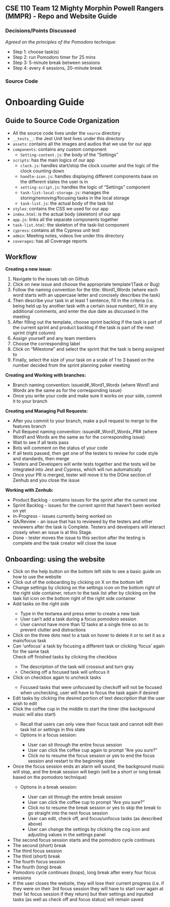 ## CSE 110 Team 12 Mighty Morphin Powell Rangers (MMPR) - Repo and Website Guide
### Decisions/Points Discussed

_Agreed on the principles of the Pomodoro technique:_
- Step 1: choose task(s)
- Step 2: run Pomodoro timer for 25 mins
- Step 3: 5-minute break between sessions
- Step 4: every 4 sessions, 20-minute break

### Source Code

# Onboarding Guide
## Guide to Source Code Organization
- All the source code lives under the `source` directory
- `__tests__`: the Jest Unit test lives under this directory
- `assets`: contains all the images and audios that we use for our app
- `components`: contains any custom component
	- `Setting-content.js`: the body of the “Settings”
- `scripts`: has the main logics of our app
	- `clock.js`: handles start/stop the clock counter and the logic of the clock counting down
	- `handle-icon.js`: handles displaying different components base on the different states the user is in
	- `setting-script.js`: handles the logic of “Settings” component
	- `task-list-local-storage.js`: manages the storing/removing/focusing tasks in the local storage
	- `task-list.js`: the actual body of the task list
- `styles`: contains the CSS we used for our app
- `index.html`: is the actual body (skeleton) of our app
- `app.js`: links all the separate components together
- `task-list.html`: the skeleton of the task-list component
- `cypress`: contains all the Cypress unit test
- `admin`: Meeting notes, videos live under this directory
- `coverages`: has all Coverage reports

## Workflow 
<b>Creating a new issue:</b>
  1. Navigate to the issues tab on Github
  2. Click on new issue and choose the appropriate template’(Task or Bug)
  3. Follow the naming convention for the title: Word1_Wordx (where each word starts with an uppercase letter and concisely describes the task)
  4. Then describe your task in at least 1 sentence, fill in the criteria (i.e. being held up by another task with a certain issue number), fill in any additional comments, and enter the due date as discussed in the meeting
  5. After filling out the template, choose sprint backlog if the task is part of the current sprint and product backlog if the task is part of the next sprint (right column)
  6. Assign yourself and any team members
  7. Choose the corresponding label
  8. Click on “Milestone” and select the sprint that the task is being assigned to
  9. Finally, select the size of your task on a scale of 1 to 3 based on the number decided from the sprint planning poker meeting

<b>Creating and Working with branches:</b>
- Branch naming convention: issueid#_Word1_Wordx (where Word1 and Wordx are the same as for the corresponding issue)
- Once you write your code and make sure it works on your side, commit it to your branch

<b>Creating and Managing Pull Requests:</b>
- After you commit to your branch, make a pull request to merge to the features branch
- Pull Request naming convention: issueid#_Word1_Wordx_PR# (where Word1 and Wordx are the same as for the corresponding issue)
- Wait to see if all tests pass
- Bots will comment on the status of your code
- If all tests passed, then get one of the testers to review for code style and standards, then merge
- Testers and Developers will write tests together and the tests will be integrated into Jest and Cypress, which will run automatically
- Once your PR is merged, tester will move it to the DOne section of Zenhub and you close the issue 

<b>Working with Zenhub:</b>
- Product Backlog - contains issues for the sprint after the current one
- Sprint Backlog - issues for the current sprint that haven’t been worked on yet
- In-Progress - issues currently being worked on
- QA/Review - an issue that has to reviewed by the testers and other reviewers after the task is Complete. Testers and developers will interact closely when an issue is at this Stage.
- Done - tester moves the issue to this section after the testing is complete and the task creator will close the issue
## Onboarding: using the website
<ul>
    <li>Click on the help button on the bottom left side to see a basic guide on how to use the website</li>
   <li>Click out of the onboarding by clicking on X on the bottom left</li>
    <li>Change settings by clicking on the settings icon on the bottom right of the right side container, return to the task list after by clicking on the task list icon on the bottom right of the right side container</li>
    <li>Add tasks on the right side</li>
    <ul>
        <li>Type in the textarea and press enter to create a new task</li>
        <li>User can’t add a task during a focus pomodoro session</li>
        <li>User cannot have more than 12 tasks at a single time so as to prevent clutter and distractions</li>
    </ul>
    <li>Click on the three dots next to a task on hover to delete it or to set it as a main/focus task</li>
    <li>Can ‘unfocus’ a task by focusing a different task or clicking ‘focus’ again for the same task</li>
    Check off finished tasks by clicking the checkbox
    <ul>
        <li>The description of the task will crossout and turn gray</li>
        <li>Checking off a focused task will unfocus it</li>
    </ul>
    <li>Click on checkbox again to uncheck tasks</li>
        <ul>
            <li>Focused tasks that were unfocused by checkoff will not be focused when unchecking, user will have to focus the task again if desired</li>
        </ul>
    <li>Edit tasks by clicking the desired portion of text description that the user wish to edit</li>
    <li>Click the coffee cup in the middle to start the timer (the background music will also start)</li>
    <ul>
        <li>Recall that users can only view their focus task and cannot edit their task list or settings in this state</li>
        <li>Options in a focus session:</li>
        <ul>
            <li>User can sit through the entire focus session </li>
            <li>User can click the coffee cup again to prompt “Are you sure?”</li>
            <li>Click no to resume the focus session or yes to end the focus session and restart to the beginning state</li>
        </ul>
    </ul>
    <li>Once the focus session ends an alarm will sound, the background music will stop, and the break session will begin (will be a short or long break based on the pomodoro technique)</li>
    <ul>
        <li>Options in a break session:</li>
        <ul>
            <li>User can sit through the entire break session</li>
            <li>User can click the coffee cup to prompt “Are you sure?”</li>
            <li>Click no to resume the break session or yes to skip the break to go straight into the next focus session</li>
            <li>User can edit, check off, and focus/unfocus tasks (as described above)</li>
            <li>User can change the settings by clicking the cog icon and adjusting values in the settings panel</li>
        </ul>
    </ul>
    <li>The second focus session starts and the pomodoro cycle continues</li>
    <li>The second (short) break</li>
    <li>The third focus session</li>
    <li>The third (short) break</li>
    <li>The fourth focus session</li>
    <li>The fourth (long) break</li>
    <li>Pomodoro cycle continues (loops), long break after every four focus sessions</li>
    <li>If the user closes the website, they will lose their current progress (i.e. if they were on their 3rd focus session they will have to start over again at their 1st focus session if they return) but their settings and inputted tasks (as well as check off and focus status) will remain saved</li>
</ul>
